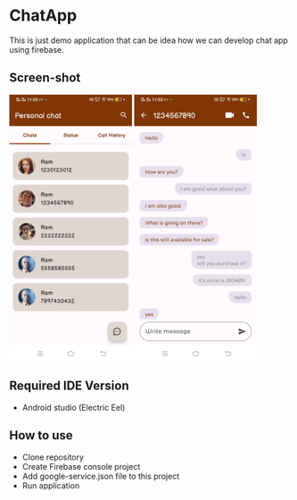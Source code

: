 # ChatApp
This is just demo application that can be idea how we can develop chat app using firebase.
## Screen-shot
<div width="100%">
  <img width="220px" src= "https://github.com/Udaytech1/ChatApp/blob/master/home_screen.jpg"/>
<img width="220px" src= "https://github.com/Udaytech1/ChatApp/blob/master/chat_screen.jpg"/>
</div>

## Required IDE Version
- Android studio (Electric Eel)
## How to use
- Clone repository
- Create Firebase console project
- Add google-service.json file to this project
- Run application


